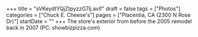 +++
title = "sVKeydtYQjZtpyzzG7ij.avif"
draft = false
tags = ["Photos"]
categories = ["Chuck E. Cheese's"]
pages = ["Placentia, CA (2300 N Rose Dr)"]
startDate = ""
+++
The store's exterior from before the 2005 remodel back in 2007 (PC: showbizpizza.com)
